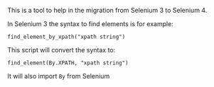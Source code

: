 This is a tool to help in the migration from Selenium 3 to Selenium 4.

In Selenium 3 the syntax to find elements is for example: 

`find_element_by_xpath("xpath string")`

This script will convert the syntax to:

`find_element(By.XPATH, "xpath string")`

It will also import `By` from Selenium